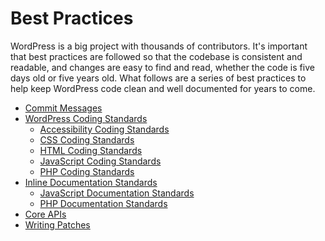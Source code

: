 # Best Practices

WordPress is a big project with thousands of contributors. It's important that best practices are followed so that the codebase is consistent and readable, and changes are easy to find and read, whether the code is five days old or five years old. What follows are a series of best practices to help keep WordPress code clean and well documented for years to come.
<ul>
	<li><a href="https://developer.wordpress.org/coding-standards/commit-messages/">Commit Messages</a></li>
	<li><a href="https://developer.wordpress.org/coding-standards/wordpress-coding-standards/">WordPress Coding Standards</a>
<ul>
	<li><a href="https://developer.wordpress.org/coding-standards/wordpress-coding-standards/accessibility/">Accessibility Coding Standards</a></li>
	<li><a href="https://developer.wordpress.org/coding-standards/wordpress-coding-standards/css/">CSS Coding Standards</a></li>
	<li><a href="https://developer.wordpress.org/coding-standards/wordpress-coding-standards/html/">HTML Coding Standards</a></li>
	<li><a href="https://developer.wordpress.org/coding-standards/wordpress-coding-standards/javascript/">JavaScript Coding Standards</a></li>
	<li><a href="https://developer.wordpress.org/coding-standards/wordpress-coding-standards/php/">PHP Coding Standards</a></li>
</ul>
</li>
	<li><a href="https://developer.wordpress.org/coding-standards/inline-documentation-standards/">Inline Documentation Standards</a>
<ul>
	<li><a href="https://developer.wordpress.org/coding-standards/inline-documentation-standards/javascript/">JavaScript Documentation Standards</a></li>
	<li><a href="https://developer.wordpress.org/coding-standards/inline-documentation-standards/php/">PHP Documentation Standards</a></li>
</ul>
</li>
	<li><a href="https://developer.wordpress.org/coding-standards/core-apis/">Core APIs</a></li>
	<li><a href="https://developer.wordpress.org/coding-standards/writing-patches/">Writing Patches</a></li>
</ul>
